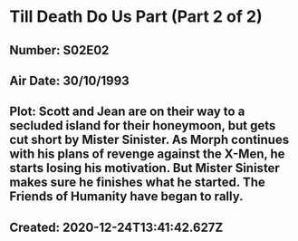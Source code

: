 # Till Death Do Us Part (Part 2 of 2)
## Number: S02E02
## Air Date: 30/10/1993
## Plot: Scott and Jean are on their way to a secluded island for their honeymoon, but gets cut short by Mister Sinister. As Morph continues with his plans of revenge against the X-Men, he starts losing his motivation. But Mister Sinister makes sure he finishes what he started. The Friends of Humanity have began to rally.
## Created: 2020-12-24T13:41:42.627Z